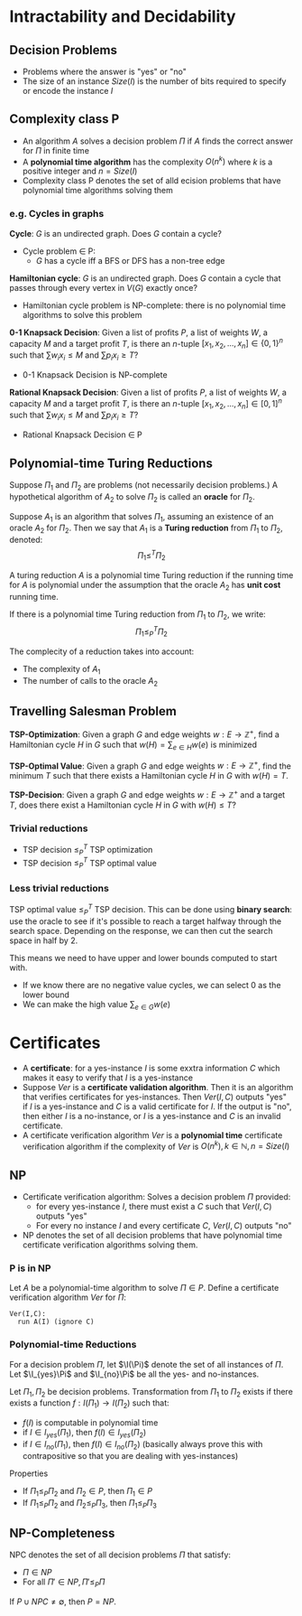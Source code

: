 # Intractability and Decidability

## Decision Problems
- Problems where the answer is "yes" or "no"
- The size of an instance $Size(I)$ is the number of bits required to specify or encode the instance $I$

## Complexity class P
- An algorithm $A$ solves a decision problem $\Pi$ if $A$ finds the correct answer for $\Pi$ in finite time
- A **polynomial time algorithm** has the complexity $O(n^k)$ where $k$ is a positive integer and $n = Size(I)$
- Complexity class P denotes the set of alld ecision problems that have polynomial time algorithms solving them


### e.g. Cycles in graphs
**Cycle**: $G$ is an undirected graph. Does $G$ contain a cycle?
- Cycle problem $\in$ P:
  - $G$ has a cycle iff a BFS or DFS has a non-tree edge

**Hamiltonian cycle**: $G$ is an undirected graph. Does $G$ contain a cycle that passes through every vertex in $V(G)$ exactly once?
- Hamiltonian cycle problem is NP-complete: there is no polynomial time algorithms to solve this problem

**0-1 Knapsack Decision**: Given a list of profits $P$, a list of weights $W$, a capacity $M$ and a target profit $T$, is there an $n$-tuple $[x_1,x_2,...,x_n] \in \{0,1\}^n$ such that $\sum w_ix_i \le M$ and $\sum p_ix_i \ge T$?
- 0-1 Knapsack Decision is NP-complete

**Rational Knapsack Decision**: Given a list of profits $P$, a list of weights $W$, a capacity $M$ and a target profit $T$, is there an $n$-tuple $[x_1,x_2,...,x_n] \in [0,1]^n$ such that $\sum w_ix_i \le M$ and $\sum p_ix_i \ge T$?
- Rational Knapsack Decision $\in$ P 

## Polynomial-time Turing Reductions
Suppose $\Pi_1$ and $\Pi_2$ are problems (not necessarily decision problems.) A hypothetical algorithm of $A_2$ to solve $\Pi_2$ is called an **oracle** for $\Pi_2$.

Suppose $A_1$ is an algorithm that solves $\Pi_1$, assuming an existence of an oracle $A_2$ for $\Pi_2$. Then we say that $A_1$ is a **Turing reduction** from $\Pi_1$ to $\Pi_2$, denoted:
$$\Pi_1 \le^T \Pi_2$$

A turing reduction $A$ is a polynomial time Turing reduction if the running time for $A$ is polynomial under the assumption that the oracle $A_2$ has **unit cost** running time.

If there is a polynomial time Turing reduction from $\Pi_1$ to $\Pi_2$, we write:
$$\Pi_1 \le^T_P \Pi_2$$

The complecity of a reduction takes into account:
- The complexity of $A_1$
- The number of calls to the oracle $A_2$

## Travelling Salesman Problem
**TSP-Optimization**: Given a graph $G$ and edge weights $w : E \rightarrow \mathbb{Z}^+$, find a Hamiltonian cycle $H$ in $G$ such that $w(H) = \sum_{e \in H}w(e)$ is minimized

**TSP-Optimal Value**: Given a graph $G$ and edge weights $w : E \rightarrow \mathbb{Z}^+$, find the minimum $T$ such that there exists a Hamiltonian cycle $H$ in $G$ with $w(H)=T$.

**TSP-Decision**: Given a graph $G$ and edge weights $w : E \rightarrow \mathbb{Z}^+$ and a target $T$, does there exist a Hamiltonian cycle $H$ in $G$ with $w(H) \le T$?

### Trivial reductions
- TSP decision $\le^T_P$ TSP optimization
- TSP decision $\le^T_P$ TSP optimal value

### Less trivial reductions
TSP optimal value $\le^T_P$ TSP decision. This can be done using **binary search**: use the oracle to see if it's possible to reach a target halfway through the search space. Depending on the response, we can then cut the search space in half by 2.

This means we need to have upper and lower bounds computed to start with.
- If we know there are no negative value cycles, we can select 0 as the lower bound
- We can make the high value $\sum_{e \in G} w(e)$

# Certificates
- A **certificate**:  for a yes-instance $I$ is some exxtra information $C$ which makes it easy to verify that $I$ is a yes-instance
- Suppose $Ver$ is a **certificate validation algorithm**. Then it is an algorithm that verifies certificates for yes-instances. Then $Ver(I,C)$ outputs "yes" if $I$ is a yes-instance and $C$ is a valid certificate for $I$. If the output is "no", then either $I$ is a no-instance, or $I$ is a yes-instance and $C$ is an invalid certificate.
- A certificate verification algorithm $Ver$ is a **polynomial time** certificate verification algorithm if the complexity of $Ver$ is $O(n^k), k \in \mathbb{N}, n = Size(I)$

## NP
- Certificate verification algorithm: Solves a decision problem $\Pi$ provided:
  - for every yes-instance $I$, there must exist a $C$ such that $Ver(I,C)$ outputs "yes"
  - For every no instance $I$ and every certificate $C$, $Ver(I,C)$ outputs "no"
- NP denotes the set of all decision problems that have polynomial time certificate verification algorithms solving them.

### P is in NP
Let $A$ be a polynomial-time algorithm to solve $\Pi \in P$. Define a certificate verification algorithm $Ver$ for $\Pi$:

```
Ver(I,C):
  run A(I) (ignore C)
```

### Polynomial-time Reductions
For a decision problem $\Pi$, let $\I(\Pi)$ denote the set of all instances of $\Pi$. Let $\I_{yes}\Pi$ and $\I_{no}\Pi$ be all the yes- and no-instances.

Let $\Pi_1, \Pi_2$ be decision problems. Transformation from $\Pi_1$ to $\Pi_2$ exists if there exists a function $f : I(\Pi_1) \rightarrow I(\Pi_2)$ such that:
- $f(I)$ is computable in polynomial time
- if $I \in I_{yes}(\Pi_1)$, then $f(I) \in I_{yes}(\Pi_2)$
- if $I \in I_{no}(\Pi_1)$, then $f(I) \in I_{no}(\Pi_2)$ (basically always prove this with contrapositive so that you are dealing with yes-instances)

Properties
- If $\Pi_1 \le_P \Pi_2$ and $\Pi_2 \in P$, then $\Pi_1 \in P$
- If $\Pi_1 \le_P \Pi_2$ and $\Pi_2 \le_P \Pi_3$, then $\Pi_1 \le_P \Pi_3$

## NP-Completeness
NPC denotes the set of all decision problems $\Pi$ that satisfy:
- $\Pi \in NP$
- For all $\Pi' \in NP, \Pi' \le_P \Pi$

If $P \cup NPC \ne \emptyset$, then $P = NP$.
